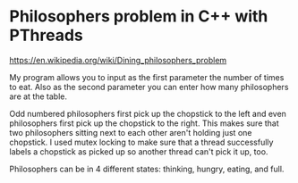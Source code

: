 # Philosophers problem in C++ with PThreads

https://en.wikipedia.org/wiki/Dining_philosophers_problem

My program allows you to input as the first parameter the number of times to eat.
Also as the second parameter you can enter how many philosophers are at the table.

Odd numbered philosophers first pick up the chopstick to the left
and even philosophers first pick up the chopstick to the right.
This makes sure that two philosophers sitting next to each other aren't holding just one chopstick.
I used mutex locking to make sure that a thread successfully labels a chopstick as picked up
so another thread can't pick it up, too.

Philosophers can be in 4 different states: thinking, hungry, eating, and full.